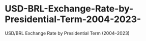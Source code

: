 # USD-BRL-Exchange-Rate-by-Presidential-Term-2004-2023-
USD/BRL Exchange Rate by Presidential Term (2004–2023)

